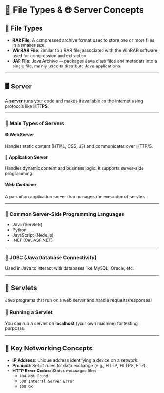 # 📁 File Types & 🌐 Server Concepts

## 🔹 File Types

- **RAR File**: A compressed archive format used to store one or more files in a smaller size.
- **WinRAR File**: Similar to a RAR file; associated with the WinRAR software, used for compression and extraction.
- **JAR File**: Java Archive — packages Java class files and metadata into a single file, mainly used to distribute Java applications.

---

## 🖥️ Server

A **server** runs your code and makes it available on the internet using protocols like **HTTPS**.

---

### 🔹 Main Types of Servers

#### 🌐 Web Server
Handles static content (HTML, CSS, JS) and communicates over HTTP/S.

#### 🧩 Application Server
Handles dynamic content and business logic. It supports server-side programming.

##### Web Container
A part of an application server that manages the execution of servlets.

---

### 🔹 Common Server-Side Programming Languages

- Java (Servlets)
- Python
- JavaScript (Node.js)
- .NET (C#, ASP.NET)

---

### 🔹 JDBC (Java Database Connectivity)

Used in Java to interact with databases like MySQL, Oracle, etc.

---

## 🔸 Servlets

Java programs that run on a web server and handle requests/responses.

### 🔸 Running a Servlet

You can run a servlet on **localhost** (your own machine) for testing purposes.

---

## 🧠 Key Networking Concepts

- **IP Address**: Unique address identifying a device on a network.
- **Protocol**: Set of rules for data exchange (e.g., HTTP, HTTPS, FTP).
- **HTTP Error Codes**: Status messages like:
  - `404 Not Found`
  - `500 Internal Server Error`
  - `200 OK`
